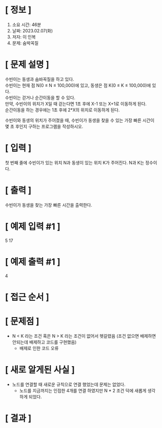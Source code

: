 # **[ 정보 ]**
1. 소요 시간: 46분
2. 날짜: 2023.02.07(화)
3. 저자: 이 인복
4. 문제: 숨박꼭질

# **[ 문제 설명 ]**
수빈이는 동생과 숨바꼭질을 하고 있다.  
수빈이는 현재 점 N(0 ≤ N ≤ 100,000)에 있고, 동생은 점 K(0 ≤ K ≤ 100,000)에 있다.  
수빈이는 걷거나 순간이동을 할 수 있다.  
만약, 수빈이의 위치가 X일 때 걷는다면 1초 후에 X-1 또는 X+1로 이동하게 된다.  
순간이동을 하는 경우에는 1초 후에 2*X의 위치로  이동하게 된다.  

수빈이와 동생의 위치가 주어졌을 때, 수빈이가 동생을 찾을 수 있는 가장 빠른 시간이 몇 초 후인지 구하는 프로그램을 작성하시오.

# **[ 입력 ]**
첫 번째 줄에 수빈이가 있는 위치 N과 동생이 있는 위치 K가 주어진다. N과 K는 정수이다.

# **[ 출력 ]**
수빈이가 동생을 찾는 가장 빠른 시간을 출력한다.

# **[ 예제 입력 #1 ]**
5 17

# **[ 예제 출력 #1 ]**
4

# **[ 접근 순서 ]**

# **[ 문제점 ]**
- N < K 라는 조건 혹은 N > K 라는 조건이 없어서 헷갈렸음 (조건 없으면 배제하면 안되는데 배제하고 코드를 구현했음)
  - 배제로 인한 코드 오류

# **[ 새로 알게된 사실 ]**
- 노드를 연결할 때 새로운 규칙으로 연결 했었는데 문제는 없었다.
  - 노드를 지금까지는 인접한 4개를 연결 하였지만 N * 2 조건 덕에 새롭게 생각하게 되었다.

# **[ 결과 ]**
